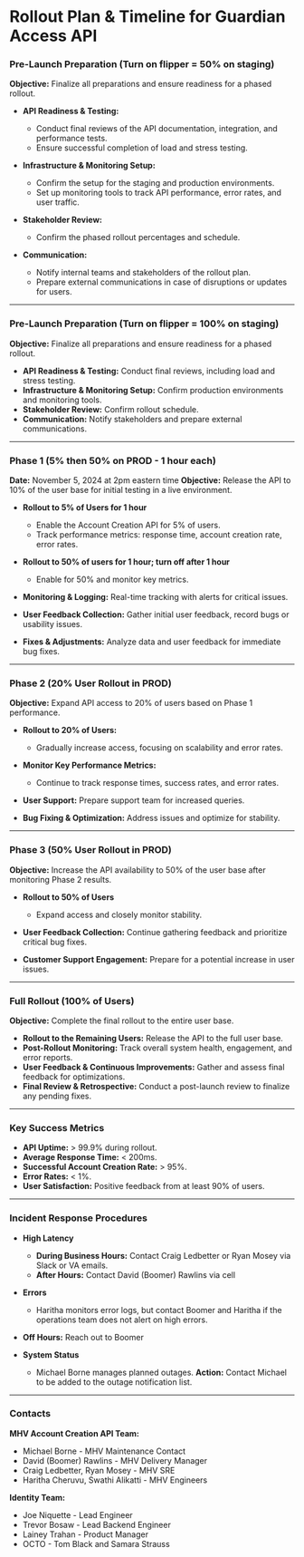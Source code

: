 # Rollout Plan & Timeline for Guardian Access API

### Pre-Launch Preparation (Turn on flipper = 50% on staging)
**Objective:** Finalize all preparations and ensure readiness for a phased rollout.

- **API Readiness & Testing:**
  - Conduct final reviews of the API documentation, integration, and performance tests.
  - Ensure successful completion of load and stress testing.

- **Infrastructure & Monitoring Setup:**
  - Confirm the setup for the staging and production environments.
  - Set up monitoring tools to track API performance, error rates, and user traffic.

- **Stakeholder Review:**
  - Confirm the phased rollout percentages and schedule.

- **Communication:**
  - Notify internal teams and stakeholders of the rollout plan.
  - Prepare external communications in case of disruptions or updates for users.

---

### Pre-Launch Preparation (Turn on flipper = 100% on staging)
**Objective:** Finalize all preparations and ensure readiness for a phased rollout.

- **API Readiness & Testing:** Conduct final reviews, including load and stress testing.
- **Infrastructure & Monitoring Setup:** Confirm production environments and monitoring tools.
- **Stakeholder Review:** Confirm rollout schedule.
- **Communication:** Notify stakeholders and prepare external communications.

---

### Phase 1 (5% then 50% on PROD - 1 hour each)  
**Date:** November 5, 2024 at 2pm eastern time
**Objective:** Release the API to 10% of the user base for initial testing in a live environment.

- **Rollout to 5% of Users for 1 hour**
  - Enable the Account Creation API for 5% of users.
  - Track performance metrics: response time, account creation rate, error rates.

- **Rollout to 50% of users for 1 hour; turn off after 1 hour**
  - Enable for 50% and monitor key metrics.

- **Monitoring & Logging:** Real-time tracking with alerts for critical issues.
- **User Feedback Collection:** Gather initial user feedback, record bugs or usability issues.
- **Fixes & Adjustments:** Analyze data and user feedback for immediate bug fixes.

---

### Phase 2 (20% User Rollout in PROD)
**Objective:** Expand API access to 20% of users based on Phase 1 performance.

- **Rollout to 20% of Users:**
  - Gradually increase access, focusing on scalability and error rates.

- **Monitor Key Performance Metrics:**
  - Continue to track response times, success rates, and error rates.

- **User Support:** Prepare support team for increased queries.
- **Bug Fixing & Optimization:** Address issues and optimize for stability.

---

### Phase 3 (50% User Rollout in PROD)
**Objective:** Increase the API availability to 50% of the user base after monitoring Phase 2 results.

- **Rollout to 50% of Users**
  - Expand access and closely monitor stability.

- **User Feedback Collection:** Continue gathering feedback and prioritize critical bug fixes.
- **Customer Support Engagement:** Prepare for a potential increase in user issues.

---

### Full Rollout (100% of Users)
**Objective:** Complete the final rollout to the entire user base.

- **Rollout to the Remaining Users:** Release the API to the full user base.
- **Post-Rollout Monitoring:** Track overall system health, engagement, and error reports.
- **User Feedback & Continuous Improvements:** Gather and assess final feedback for optimizations.
- **Final Review & Retrospective:** Conduct a post-launch review to finalize any pending fixes.

---

### Key Success Metrics
- **API Uptime:** > 99.9% during rollout.
- **Average Response Time:** < 200ms.
- **Successful Account Creation Rate:** > 95%.
- **Error Rates:** < 1%.
- **User Satisfaction:** Positive feedback from at least 90% of users.

---

### Incident Response Procedures
- **High Latency**
  - **During Business Hours:** Contact Craig Ledbetter or Ryan Mosey via Slack or VA emails.
  - **After Hours:** Contact David (Boomer) Rawlins via cell 

- **Errors**
  - Haritha monitors error logs, but contact Boomer and Haritha if the operations team does not alert on high errors.

- **Off Hours:** Reach out to Boomer 

- **System Status**
  - Michael Borne manages planned outages. **Action:** Contact Michael to be added to the outage notification list.

---

### Contacts
**MHV Account Creation API Team:**
- Michael Borne - MHV Maintenance Contact
- David (Boomer) Rawlins - MHV Delivery Manager
- Craig Ledbetter, Ryan Mosey - MHV SRE
- Haritha Cheruvu, Swathi Alikatti - MHV Engineers

**Identity Team:**
- Joe Niquette - Lead Engineer
- Trevor Bosaw - Lead Backend Engineer
- Lainey Trahan - Product Manager
- OCTO - Tom Black and Samara Strauss

